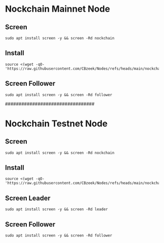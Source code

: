 #  Nockchain Mainnet Node

## Screen
```
sudo apt install screen -y && screen -Rd nockchain
```

## Install
```
source <(wget -qO- 'https://raw.githubusercontent.com/CBzeek/Nodes/refs/heads/main/nockchain/mainnet/install.sh')
```

## Screen Follower
```
sudo apt install screen -y && screen -Rd follower
```




#################################

#  Nockchain Testnet Node

## Screen
```
sudo apt install screen -y && screen -Rd nockchain
```

## Install
```
source <(wget -qO- 'https://raw.githubusercontent.com/CBzeek/Nodes/refs/heads/main/nockchain/install.sh')
```

## Screen Leader
```
sudo apt install screen -y && screen -Rd leader
```

## Screen Follower
```
sudo apt install screen -y && screen -Rd follower
```




